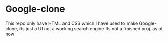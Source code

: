 # Google-clone
This repo only have HTML and CSS which I have used to make Google-clone, its just a UI not a working search engine
Its not a finished proj. as of now
